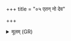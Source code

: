 +++
title = "०५ एतन् नो देव"

+++
<details><summary>मूलम् (GR)</summary>

+++(PSK 20.25.5)+++एतन् नो देव सवितर्  
जगद्धात्री च रक्षतम् ।  
पूषैनत् पुनर् आजत्व्  
अविनष्टम् अविह्रुतम् ॥
</details>